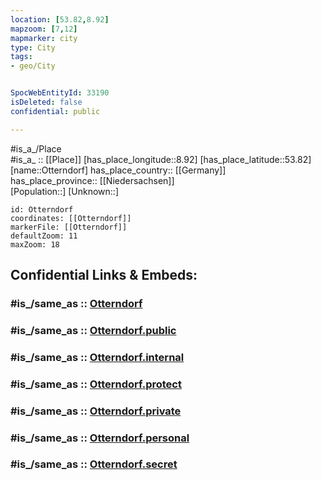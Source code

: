 ```yaml
---
location: [53.82,8.92] 
mapzoom: [7,12] 
mapmarker: city 
type: City
tags:
- geo/City


SpocWebEntityId: 33190
isDeleted: false
confidential: public

---
```

#is_a_/Place  
#is_a_ :: [[Place]] 
[has_place_longitude::8.92] 
[has_place_latitude::53.82] 
[name::Otterndorf] 
has_place_country:: [[Germany]]  
has_place_province:: [[Niedersachsen]]  
[Population::] 
[Unknown::] 


```leaflet
id: Otterndorf
coordinates: [[Otterndorf]] 
markerFile: [[Otterndorf]] 
defaultZoom: 11 
maxZoom: 18
```


## Confidential Links & Embeds: 

### #is_/same_as :: [Otterndorf](/_Standards/Earth/Continent/Europe/Europe~Central/Germany/Germany~West/Niedersachsen/counties~Niedersachsen/Cuxhaven/cities~Cuxhaven/Land_Hadeln/boroughs~Land_Hadeln/Otterndorf.md) 

### #is_/same_as :: [Otterndorf.public](/_public/Earth/Continent/Europe/Europe~Central/Germany/Germany~West/Niedersachsen/counties~Niedersachsen/Cuxhaven/cities~Cuxhaven/Land_Hadeln/boroughs~Land_Hadeln/Otterndorf.public.md) 

### #is_/same_as :: [Otterndorf.internal](/_internal/Earth/Continent/Europe/Europe~Central/Germany/Germany~West/Niedersachsen/counties~Niedersachsen/Cuxhaven/cities~Cuxhaven/Land_Hadeln/boroughs~Land_Hadeln/Otterndorf.internal.md) 

### #is_/same_as :: [Otterndorf.protect](/_protect/Earth/Continent/Europe/Europe~Central/Germany/Germany~West/Niedersachsen/counties~Niedersachsen/Cuxhaven/cities~Cuxhaven/Land_Hadeln/boroughs~Land_Hadeln/Otterndorf.protect.md) 

### #is_/same_as :: [Otterndorf.private](/_private/Earth/Continent/Europe/Europe~Central/Germany/Germany~West/Niedersachsen/counties~Niedersachsen/Cuxhaven/cities~Cuxhaven/Land_Hadeln/boroughs~Land_Hadeln/Otterndorf.private.md) 

### #is_/same_as :: [Otterndorf.personal](/_personal/Earth/Continent/Europe/Europe~Central/Germany/Germany~West/Niedersachsen/counties~Niedersachsen/Cuxhaven/cities~Cuxhaven/Land_Hadeln/boroughs~Land_Hadeln/Otterndorf.personal.md) 

### #is_/same_as :: [Otterndorf.secret](/_secret/Earth/Continent/Europe/Europe~Central/Germany/Germany~West/Niedersachsen/counties~Niedersachsen/Cuxhaven/cities~Cuxhaven/Land_Hadeln/boroughs~Land_Hadeln/Otterndorf.secret.md)


